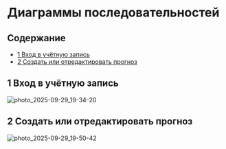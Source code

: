 # Диаграммы последовательностей
## Содержание

- [1 Вход в учётную запись](#1-Вход-в-учётную-запись)
- [2 Создать или отредактировать прогноз](#2-Создать-или-отредактировать-прогноз)


## 1 Вход в учётную запись
![photo_2025-09-29_19-34-20](https://github.com/user-attachments/assets/16f8bf32-d458-405c-84a0-f01d045f7cc2)

## 2 Создать или отредактировать прогноз
![photo_2025-09-29_19-50-42](https://github.com/user-attachments/assets/7f26a48f-7cb6-4d57-937f-fd77dacce3de)



